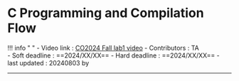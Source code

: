 # C Programming and Compilation Flow

!!! info " "
    - Video link : <a href="https://youtube.com/" target="_blank">CO2024 Fall lab1 video</a>
    - Contributors : TA  
    - Soft deadline : ==2024/XX/XX==
    - Hard deadline : ==2024/XX/XX==
    - last updated : 20240803 by 

---

